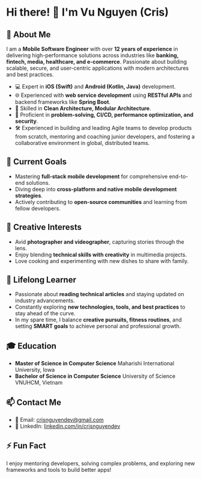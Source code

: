 # Hi there! 👋 I'm Vu Nguyen (Cris)

## 🚀 About Me
I am a **Mobile Software Engineer** with over **12 years of experience** in delivering high-performance solutions across industries like **banking, fintech, media, healthcare, and e-commerce**. Passionate about building scalable, secure, and user-centric applications with modern architectures and best practices.

- 💻 Expert in **iOS (Swift)** and **Android (Kotlin, Java)** development.
- 🌐 Experienced with **web service development** using **RESTful APIs** and backend frameworks like **Spring Boot**.
- 🌟 Skilled in **Clean Architecture, Modular Architecture**.
- 🔧 Proficient in **problem-solving, CI/CD, performance optimization, and security**.
- 🛠️ Experienced in building and leading Agile teams to develop products from scratch, mentoring and coaching junior developers, and fostering a collaborative environment in global, distributed teams.

## 🎯 Current Goals
- Mastering **full-stack mobile development** for comprehensive end-to-end solutions.
- Diving deep into **cross-platform and native mobile development strategies**.
- Actively contributing to **open-source communities** and learning from fellow developers.

## 📸 Creative Interests
- Avid **photographer and videographer**, capturing stories through the lens.
- Enjoy blending **technical skills with creativity** in multimedia projects.
- Love cooking and experimenting with new dishes to share with family.

## 📰 Lifelong Learner
- Passionate about **reading technical articles** and staying updated on industry advancements.
- Constantly exploring **new technologies, tools, and best practices** to stay ahead of the curve.
- In my spare time, I balance **creative pursuits, fitness routines**, and setting **SMART goals** to achieve personal and professional growth.

## 🎓 Education
- **Master of Science in Computer Science** 
  Maharishi International University, Iowa
- **Bachelor of Science in Computer Science**
  University of Science VNUHCM, Vietnam

## 📫 Contact Me
- 📧 Email: [crisnguyendev@gmail.com](mailto:crisnguyendev@gmail.com)
- 💼 LinkedIn: [linkedin.com/in/crisnguyendev](https://www.linkedin.com/in/crisnguyendev/)

## ⚡ Fun Fact
I enjoy mentoring developers, solving complex problems, and exploring new frameworks and tools to build better apps!

